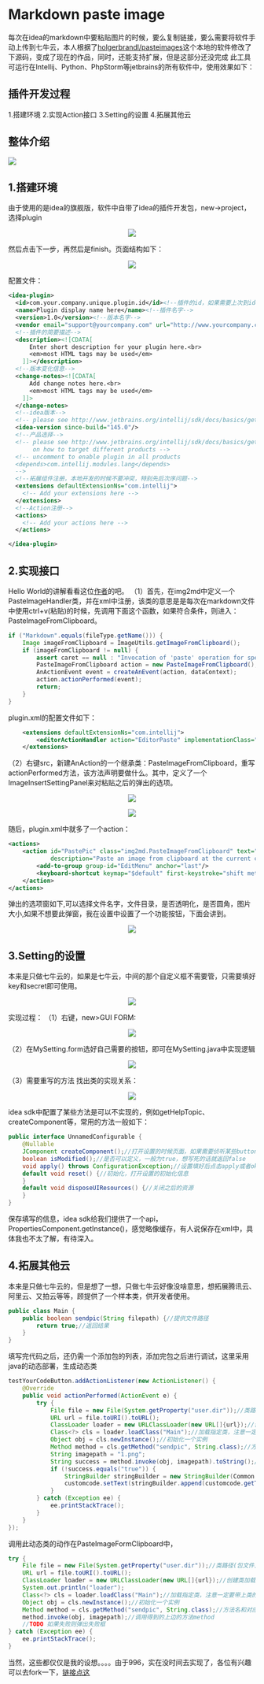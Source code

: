 # Markdown paste image
每次在idea的markdown中要粘贴图片的时候，要么复制链接，要么需要将软件手动上传到七牛云，本人根据了[holgerbrandl/pasteimages](https://github.com/holgerbrandl/pasteimages)这个本地的软件修改了下源码，变成了现在的作品，同时，还能支持扩展，但是这部分还没完成
此工具可运行在Intellij、Python、PhpStorm等jetbrains的所有软件中，使用效果如下：






## 插件开发过程
1.搭建环境
2.实现Action接口
3.Setting的设置
4.拓展其他云
## 整体介绍

![](http://ohlrxdl4p.bkt.clouddn.com/images/20170916072026.png)

## 1.搭建环境
由于使用的是idea的旗舰版，软件中自带了idea的插件开发包，new->project，选择plugin
<div align="center">

![](http://ohlrxdl4p.bkt.clouddn.com/images/20170916064612.png)

</div>
然后点击下一步，再然后是finish。页面结构如下：
<div align="center">

![](http://ohlrxdl4p.bkt.clouddn.com/images/20170916064847.png)

</div>

配置文件：
```xml
<idea-plugin>
  <id>com.your.company.unique.plugin.id</id><!--插件的id，如果需要上次到idea仓库让别人使用，不能跟其他的一致-->
  <name>Plugin display name here</name><!--插件名字-->
  <version>1.0</version><!--版本名字-->
  <vendor email="support@yourcompany.com" url="http://www.yourcompany.com">YourCompany</vendor>
  <!--插件的简要描述-->
  <description><![CDATA[
      Enter short description for your plugin here.<br>
      <em>most HTML tags may be used</em>
    ]]></description>
  <!--版本变化信息-->
  <change-notes><![CDATA[
      Add change notes here.<br>
      <em>most HTML tags may be used</em>
    ]]>
  </change-notes>
  <!--idea版本-->
  <!-- please see http://www.jetbrains.org/intellij/sdk/docs/basics/getting_started/build_number_ranges.html for description -->
  <idea-version since-build="145.0"/>
  <!--产品选择-->
  <!-- please see http://www.jetbrains.org/intellij/sdk/docs/basics/getting_started/plugin_compatibility.html
       on how to target different products -->
  <!-- uncomment to enable plugin in all products
  <depends>com.intellij.modules.lang</depends>
  -->
  <!--拓展组件注册，本地开发的时候不要冲突，特别先后次序问题-->
  <extensions defaultExtensionNs="com.intellij">
    <!-- Add your extensions here -->
  </extensions>
  <!--Action注册-->
  <actions>
    <!-- Add your actions here -->
  </actions>

</idea-plugin>
```

## 2.实现接口
Hello World的讲解看看这位[作者](http://blog.csdn.net/liuloua/article/details/51917362)的吧。
（1）首先，在img2md中定义一个PasteImageHandler类，并在xml中注册，该类的意思是是每次在markdown文件中使用ctrl+v(粘贴)的时候，先调用下面这个函数，如果符合条件，则进入：PasteImageFromClipboard。
```java
if ("Markdown".equals(fileType.getName())) {
    Image imageFromClipboard = ImageUtils.getImageFromClipboard();
    if (imageFromClipboard != null) {
        assert caret == null : "Invocation of 'paste' operation for specific caret is not supported";
        PasteImageFromClipboard action = new PasteImageFromClipboard();
        AnActionEvent event = createAnEvent(action, dataContext);
        action.actionPerformed(event);
        return;
    }
}
```
plugin.xml的配置文件如下：
```xml
    <extensions defaultExtensionNs="com.intellij">
        <editorActionHandler action="EditorPaste" implementationClass="img2md.PasteImageHandler" order="first"/>
    </extensions>
```
（2）右键src，新建AnAction的一个继承类：PasteImageFromClipboard，重写actionPerformed方法，该方法声明要做什么。其中，定义了一个ImageInsertSettingPanel来对粘贴之后的弹出的选项。
<div align="center">

![](http://ohlrxdl4p.bkt.clouddn.com/images/20170916065948.png)
</div>
<div align="center">

![](http://ohlrxdl4p.bkt.clouddn.com/images/0dabcc6520170916073807.png)
</div>

随后，plugin.xml中就多了一个action：
```xml
<actions>
    <action id="PastePic" class="img2md.PasteImageFromClipboard" text="PastePic"
            description="Paste an image from clipboard at the current cursor position">
        <add-to-group group-id="EditMenu" anchor="last"/>
        <keyboard-shortcut keymap="$default" first-keystroke="shift meta V"/>
    </action>
</actions>
```
弹出的选项窗如下,可以选择文件名字，文件目录，是否透明化，是否圆角，图片大小,如果不想要此弹窗，我在设置中设置了一个功能按钮，下面会讲到。
<div align="center">

![](http://ohlrxdl4p.bkt.clouddn.com/images/c43a86aa20170916073141.png)
</div>

## 3.Setting的设置  
本来是只做七牛云的，如果是七牛云，中间的那个自定义框不需要管，只需要填好key和secret即可使用。
<div align="center">

![](http://ohlrxdl4p.bkt.clouddn.com/images/c2b0301e20170916074908.png)

</div>

实现过程：
（1）右键，new>GUI FORM:
<div align="center">

![](http://ohlrxdl4p.bkt.clouddn.com/images/ab5b479520170916075700.png)

</div>

（2）在MySetting.form选好自己需要的按钮，即可在MySetting.java中实现逻辑
<div align="center">

![](http://ohlrxdl4p.bkt.clouddn.com/images/4377483c20170916075826.png)

</div>
（3）需要重写的方法
找出类的实现关系：
<div align="center">

![](http://ohlrxdl4p.bkt.clouddn.com/images/3b9c60a520170916080114.png)

</div>

idea sdk中配置了某些方法是可以不实现的，例如getHelpTopic、createComponent等，常用的方法一般如下：
```java
public interface UnnamedConfigurable {
    @Nullable
    JComponent createComponent();//打开设置的时候页面，如果需要侦听某些button，需要在这里配置，可无
    boolean isModified();//是否可以定义，一般为true，想写死的话就返回false
    void apply() throws ConfigurationException;//设置填好后点击apply或者ok，这里我们保存填写的东西
    default void reset() {//初始化，打开设置的初始化信息
    }
    default void disposeUIResources() {//关闭之后的资源
    }
}

```
保存填写的信息，idea sdk给我们提供了一个api，PropertiesComponent.getInstance()，感觉略像缓存，有人说保存在xml中，具体我也不太了解，有待深入。




## 4.拓展其他云  
本来是只做七牛云的，但是想了一想，只做七牛云好像没啥意思，想拓展腾讯云、阿里云、又拍云等等，顾提供了一个样本类，供开发者使用。
```java
public class Main {
    public boolean sendpic(String filepath) {//提供文件路径
        return true;//返回结果
    }
}
```

填写完代码之后，还仍需一个添加包的列表，添加完包之后进行调试，这里采用java的动态部署，生成动态类
```java
testYourCodeButton.addActionListener(new ActionListener() {
    @Override
    public void actionPerformed(ActionEvent e) {
        try {
            File file = new File(System.getProperty("user.dir"));//类路径(包文件上一层)
            URL url = file.toURI().toURL();
            ClassLoader loader = new URLClassLoader(new URL[]{url});//创建类加载器
            Class<?> cls = loader.loadClass("Main");//加载指定类，注意一定要带上类的包名
            Object obj = cls.newInstance();//初始化一个实例
            Method method = cls.getMethod("sendpic", String.class);//方法名和对应的参数类型
            String imagepath = "1.png";
            String success = method.invoke(obj, imagepath).toString();//调用得到的上边的方法method
            if (!success.equals("true")) {
                StringBuilder stringBuilder = new StringBuilder(Common.ERROR_CODE);
                customcode.setText(stringBuilder.append(customcode.getText()).toString());
            }
        } catch (Exception ee) {
            ee.printStackTrace();
        }
    }
});
```
调用此动态类的动作在PasteImageFormClipboard中，
```java
try {
    File file = new File(System.getProperty("user.dir"));//类路径(包文件上一层)
    URL url = file.toURI().toURL();
    ClassLoader loader = new URLClassLoader(new URL[]{url});//创建类加载器
    System.out.println("loader");
    Class<?> cls = loader.loadClass("Main");//加载指定类，注意一定要带上类的包名
    Object obj = cls.newInstance();//初始化一个实例
    Method method = cls.getMethod("sendpic", String.class);//方法名和对应的参数类型
    method.invoke(obj, imagepath);//调用得到的上边的方法method
    //TODO 如果失败则弹出失败框
} catch (Exception ee) {
    ee.printStackTrace();
}
```
当然，这些都仅仅是我的设想。。。。由于996，实在没时间去实现了，各位有兴趣可以去fork一下，[链接点这](https://github.com/Zephery/mymdpastepic)
